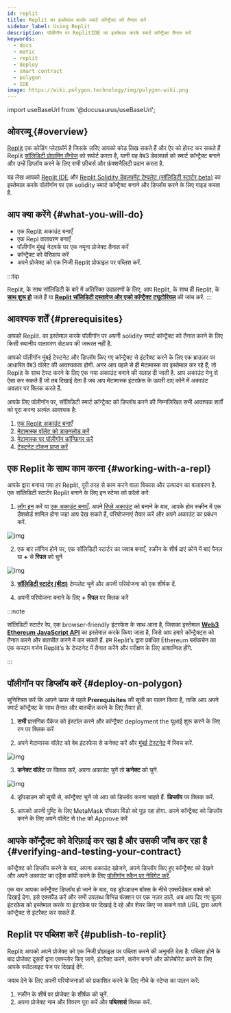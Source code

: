 ```yaml
---
id: replit
title: Replit का इस्तेमाल करके स्मार्ट कॉन्ट्रैक्ट को तैनात करें
sidebar_label: Using Replit
description: पॉलीगॉन पर ReplitIDE का इस्तेमाल करके स्मार्ट कॉन्ट्रैक्ट तैनात करें
keywords:
  - docs
  - matic
  - replit
  - deploy
  - smart contract
  - polygon
  - IDE
image: https://wiki.polygon.technology/img/polygon-wiki.png
---
```


import useBaseUrl from '@docusaurus/useBaseUrl';

## ओवरव्यू {#overview}

[Replit](https://docs.replit.com/tutorials/01-introduction-to-the-repl-it-ide) एक कोडिंग प्लेटफ़ॉर्म है जिसके ज़रिए आपको कोड लिख सकते हैं और ऐप को होस्ट कर सकते हैं Replit [सॉलिडिटी प्रोग्रामिंग लैंग्वेज](https://replit.com/@replit/Solidity-starter-beta?v=1) को सपोर्ट करता है, यानी यह वेब3 डेवलपर्स को स्मार्ट कॉन्ट्रैक्ट बनाने और उन्हें डिप्लॉय करने के लिए सभी फ़ीचर्स और फ़ंक्शनैलिटी प्रदान करता है.

यह लेख आपको [Replit IDE](https://replit.com/signup) और [Replit Solidity डेवलपमेंट टेम्पलेट (सॉलिडिटी स्टार्टर beta)](https://replit.com/@replit/Solidity-starter-beta?v=1) का इस्तेमाल करके पॉलीगॉन पर एक solidity स्मार्ट कॉन्ट्रैक्ट बनाने और डिप्लॉय करने के लिए गाइड करता है.

## आप क्या करेंगे {#what-you-will-do}

- एक Replit अकाउंट बनाएँ
- एक Repl वातावरण बनाएँ
- पॉलीगॉन मुंबई नेटवर्क पर एक नमूना प्रोजेक्ट तैनात करें
- कॉन्ट्रैक्ट को वेरिफ़ाय करें
- अपने प्रोजेक्ट को एक निजी Replit प्रोफाइल पर पब्लिश करें.

:::tip

Replit, के साथ सॉलिडिटी के बारे में अतिरिक्त उदाहरणों के लिए, आप Replit, के साथ ही Replit, के <ins>**[साथ शुरू हो](https://blog.replit.com/solidity)**</ins> जाते हैं या <ins>**[Replit सॉलिडिटी दस्तावेज और एक्रो कॉन्ट्रैक्ट ट्यूटोरियल](https://docs.replit.com/tutorials/33-escrow-contract-with-solidity)**</ins> की जांच करें.
:::

## आवश्यक शर्तें {#prerequisites}

आपको Replit. का इस्तेमाल करके पॉलीगॉन पर अपनी solidity स्मार्ट कॉन्ट्रैक्ट को तैनात करने के लिए किसी स्थानीय वातावरण सेटअप की जरूरत नहीं है.

आपको पॉलीगॉन मुंबई टेस्टनेट और डिप्लॉय किए गए कॉन्ट्रैक्ट से इंटरैक्ट करने के लिए एक ब्राउज़र पर आधारित वेब3 वॉलेट की आवश्यकता होगी. अगर आप पहले से ही मेटामास्क का इस्तेमाल कर रहे हैं, तो Replit के साथ टेस्ट करने के लिए एक नया अकाउंट बनाने की सलाह दी जाती है. आप अकाउंट मेनू से ऐसा कर सकते हैं जो तब दिखाई देता है जब आप मेटामास्क इंटरफ़ेस के ऊपरी दाएं कोने में अकाउंट अवतार पर क्लिक करते हैं.

आपके लिए पॉलीगॉन पर, सॉलिडिटी स्मार्ट कॉन्ट्रैक्ट को डिप्लॉय करने की निम्नलिखित सभी आवश्यक शर्तों को पूरा करना अत्यंत आवश्यक है:

1. [एक Replit अकाउंट बनाएँ](https://replit.com/signup)
2. [मेटामास्क वॉलेट को डाउनलोड करें](/docs/develop/metamask/hello)
3. [मेटामास्क पर पॉलीगॉन कॉन्फ़िगर करें](/docs/develop/metamask/config-polygon-on-metamask)
4. [टेस्टनेट टोकन प्राप्त करें](https://faucet.polygon.technology)

## एक Replit के साथ काम करना {#working-with-a-repl}

आपके द्वारा बनाया गया हर Replit, पूरी तरह से काम करने वाला विकास और उत्पादन का वातावरण है. एक सॉलिडिटी स्टार्टर Replit बनाने के लिए इन स्टेप्स को फ़ॉलो करें:

1. [लॉग इन](https://replit.com/login) करें या [एक अकाउंट बनाएँ](https://replit.com/signup). अपने [रिप्ले अकाउंट](https://docs.replit.com/tutorials/01-introduction-to-the-repl-it-ide) को बनाने के बाद, आपके होम स्क्रीन में एक डैशबोर्ड शामिल होगा जहां आप देख सकते हैं, परियोजनाएं तैयार करें और अपने अकाउंट का प्रबंधन करें.

![img](/img/replit/dashboard.png)

2. एक बार लॉगिन होने पर, एक सॉलिडिटी स्टार्टर का जवाब बनाएँ, स्क्रीन के शीर्ष दाएं कोने में बाएं पैनल या **+** से **रिपल** को चुनें

![img](/img/replit/solidity.png)

3. [**सॉलिडिटी स्टार्टर (बीटा)**](https://replit.com/@replit/Solidity-starter-beta?v=1) टेम्पलेट चुनें और अपनी परियोजना को एक शीर्षक दें.

4. अपनी परियोजना बनाने के लिए **+ रिपल** पर क्लिक करें

:::note

सॉलिडिटी स्टार्टर रेप, एक browser-friendly इंटरफेस के साथ आता है, जिसका इस्तेमाल <ins>**[Web3 Ethereum JavaScript API](https://web3js.readthedocs.io/en/v1.5.2/)**</ins> का इस्तेमाल करके किया जाता है, जिसे आप हमारे कॉन्ट्रैक्ट्स को तैनात करने और बातचीत करने में कर सकते हैं. हम Replit’s द्वारा प्रबंधित Ethereum ब्लॉकचेन का एक कस्टम वर्जन Replit’s के टेस्टनेट में तैनात करेंगे और परीक्षण के लिए आशान्वित होंगे.

:::

## पॉलीगॉन पर डिप्लॉय करें {#deploy-on-polygon}

सुनिश्चित करें कि आपने ऊपर से पहले **Prerequisites** की सूची का पालन किया है, ताकि आप अपने स्मार्ट कॉन्ट्रैक्ट के साथ तैनात और बातचीत करने के लिए तैयार हों.

1. **सभी** प्रासंगिक पैकेज को इंस्टॉल करने और कॉन्ट्रैक्ट deployment the यूआई शुरू करने के लिए रन पर क्लिक करें

2. अपने मेटामास्क वॉलेट को वेब इंटरफेस से कनेक्ट करें और [मुंबई टेस्टनेट](docs/develop/metamask/config-polygon-on-metamask) में स्विच करें.

![img](/img/replit/connect.png)

3. **कनेक्ट वॉलेट** पर क्लिक करें, अपना अकाउंट चुनें तो **कनेक्ट** को चुनें.

![img](/img/replit/deploy-list.png)

4. ड्रॉपडाउन की सूची से, कॉन्ट्रैक्ट चुनें जो आप को डिप्लॉय करना चाहते हैं. **डिप्लॉय** पर क्लिक करें.

5. आपको अपनी पुष्टि के लिए MetaMask पॉपअप विंडो को पूछ रहा होगा. अपने कॉन्ट्रैक्ट को डिप्लॉय करने के लिए अपने वॉलेट से the को Approve करें

## आपके कॉन्ट्रैक्ट को वेरिफ़ाई कर रहा है और उसकी जाँच कर रहा है {#verifying-and-testing-your-contract}

कॉन्ट्रैक्ट को डिप्लॉय करने के बाद, अपना अकाउंट खोजने, अपने डिप्लॉय किए हुए कॉन्ट्रैक्ट को देखने और अपने अकाउंट का एड्रैस कॉपी करने के लिए [पॉलीगॉन स्कैन पर नेविगेट करें](https://mumbai.polygonscan.com/).

एक बार आपका कॉन्ट्रैक्ट डिप्लॉय हो जाने के बाद, यह ड्रॉपडाउन बॉक्स के नीचे एक्सपेंडेबल बक्से को दिखाई देगा. इसे एक्सपैंड करें और सभी उपलब्ध विभिन्न फंक्शन पर एक नज़र डालें. अब आप दिए गए यूज़र इंटरफ़ेस को इस्तेमाल करके या इंटरफ़ेस पर दिखाई दे रहे और शेयर किए जा सकने वाले URL द्वारा अपने कॉन्ट्रैक्ट से इंटरैक्ट कर सकते हैं.

## Replit​ पर पब्लिश करें {#publish-to-replit}

Replit आपको अपने प्रोजेक्ट को एक निजी प्रोफ़ाइल पर पब्लिश करने की अनुमति देता है. पब्लिश होने के बाद प्रोजेक्ट दूसरों द्वारा एक्स्प्लोर किए जाने, इंटरैक्ट करने, क्लोन बनाने और कोलेबोरेट करने के लिए आपके स्पॉटलाइट पेज पर दिखाई देंगे.

जवाब देने के लिए अपनी परियोजनाओं को प्रकाशित करने के लिए नीचे के स्टेप्स का पालन करें:

1. स्क्रीन के शीर्ष पर प्रोजेक्ट के शीर्षक को चुनें.
2. अपना प्रोजेक्ट नाम और विवरण पूरा करें और **पब्लिशर्स** क्लिक करें.
